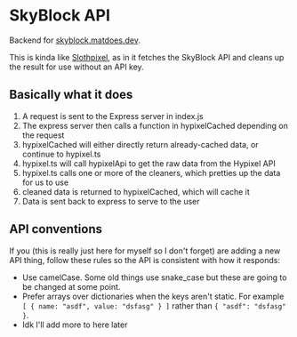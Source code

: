 # SkyBlock API

Backend for [skyblock.matdoes.dev](https://github.com/skyblockstats/skyblock-stats).

This is kinda like [Slothpixel](https://github.com/slothpixel/core), as in it fetches the SkyBlock API and cleans up the result for use without an API key.

## Basically what it does

1) A request is sent to the Express server in index.js
2) The express server then calls a function in hypixelCached depending on the request
3) hypixelCached will either directly return already-cached data, or continue to hypixel.ts
4) hypixel.ts will call hypixelApi to get the raw data from the Hypixel API
5) hypixel.ts calls one or more of the cleaners, which pretties up the data for us to use
6) cleaned data is returned to hypixelCached, which will cache it
7) Data is sent back to express to serve to the user

## API conventions

If you (this is really just here for myself so I don't forget) are adding a new API thing, follow these rules so the API is consistent with how it responds:
- Use camelCase. Some old things use snake_case but these are going to be changed at some point.
- Prefer arrays over dictionaries when the keys aren't static. For example `[ { name: "asdf", value: "dsfasg" } ]` rather than `{ "asdf": "dsfasg" }`.
- Idk I'll add more to here later
